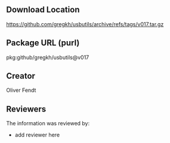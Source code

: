 ## Download Location

https://github.com/gregkh/usbutils/archive/refs/tags/v017.tar.gz

## Package URL (purl)

pkg:github/gregkh/usbutils@v017

## Creator

Oliver Fendt

## Reviewers

The information was reviewed by:

* add reviewer here
